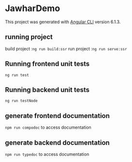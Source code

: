# JawharDemo

This project was generated with [Angular CLI](https://github.com/angular/angular-cli) version 6.1.3.


## running project

build project :`ng run build:ssr`
run project :`ng run serve:ssr`

## Running frontend unit tests
`ng run test`

## Running backend unit tests
 `ng run testNode` 

## generate frontend documentation
 `npm run compodoc` to access documentation 
 
## generate backend documentation
 `npm run typedoc` to access documentation 





